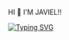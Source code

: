 HI 👋 I'M JAVIEL!!








[![Typing SVG](https://readme-typing-svg.demolab.com?font=BLACK+OPS&pause=1000&color=F70000&center=true&vCenter=true&width=435&lines=JAVIEL+ALWAYS+AVAILABLE+.......;LOVE+YOU+POP_KID_+DEV.......;+ALWAYS+IN+MY+HEART%F0%9F%AB%82%E2%9D%A4%EF%B8%8F%F0%9F%A6%8B;+)](https://git.io/typing-svg)
